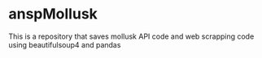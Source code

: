 # anspMollusk

This is a repository that saves mollusk API code and web scrapping code using beautifulsoup4 and pandas
